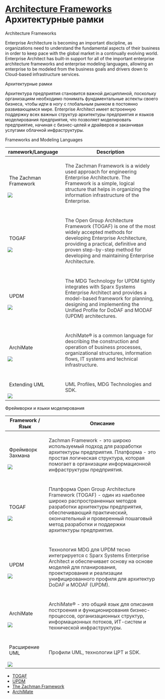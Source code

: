 # <a href="https://sparxsystems.com/enterprise_architect_user_guide/15.1/model_domains/enterprise_architecture.html" target="_blank">Architecture Frameworks</a> Архитектурные рамки

Architecture Frameworks

Enterprise Architecture is becoming an important discipline, as organizations need to understand the fundamental aspects of their business in order to keep pace with the global market in a continually evolving world. Enterprise Architect has built-in support for all of the important enterprise architecture frameworks and enterprise modeling languages, allowing an enterprise to be modeled from the business goals and drivers down to Cloud-based infrastructure services.

Архитектурные рамки

Архитектура предприятия становится важной дисциплиной, поскольку организациям необходимо понимать фундаментальные аспекты своего бизнеса, чтобы идти в ногу с глобальным рынком в постоянно развивающемся мире. Enterprise Architect имеет встроенную поддержку всех важных структур архитектуры предприятия и языков моделирования предприятия, что позволяет моделировать предприятие, начиная с бизнес-целей и драйверов и заканчивая услугами облачной инфраструктуры.

Frameworks and Modeling Languages

| ramework/Language                        | Description                              |
|------------------------------------------|------------------------------------------|
| <p class="p_Tableheader" style="box-sizing: border-box; text-align: left; text-indent: 0px; padding: 14px 0px; margin: 5px; line-height: 19px;"><span class="f_Tabletext" style="box-sizing: border-box;">The Zachman Framework</span></p><a href="https://sparxsystems.com/enterprise_architect_user_guide/15.1/model_domains/the_zachman_framework.html" style="box-sizing: border-box; text-decoration: none; color: rgb(0, 102, 221); outline: none; line-height: normal; margin: 0px; padding: 10px 0px;">![](https://sparxsystems.com/enterprise_architect_user_guide/15.1/images/clip0084.png)</a> | <p style="box-sizing: border-box; text-align: left; text-indent: 0px; padding: 14px 0px; margin: 5px; line-height: 19px;"><span class="f_BodyTextTable" style="box-sizing: border-box; color: rgb(51, 51, 51);">The Zachman Framework is a widely used approach for engineering Enterprise Architecture. The Framework is a simple, logical structure that helps in organizing the information infrastructure of the Enterprise.</span></p> |
| <p class="p_Tableheader" style="box-sizing: border-box; text-align: left; text-indent: 0px; padding: 14px 0px; margin: 5px; line-height: 19px;"><span class="f_Tabletext" style="box-sizing: border-box;">TOGAF</span></p><a href="https://sparxsystems.com/enterprise_architect_user_guide/15.1/model_domains/togaf.html" style="box-sizing: border-box; text-decoration: none; color: rgb(0, 102, 221); outline: none; line-height: normal; margin: 0px; padding: 10px 0px;">![](https://sparxsystems.com/enterprise_architect_user_guide/15.1/images/clip0083.png)</a> | <p style="box-sizing: border-box; text-align: left; text-indent: 0px; padding: 14px 0px; margin: 5px; line-height: 19px;"><span class="f_BodyTextTable" style="box-sizing: border-box; color: rgb(51, 51, 51);">The Open Group Architecture Framework (TOGAF) is one of the most widely accepted methods for developing Enterprise Architecture, providing a practical, definitive and proven step-by-step method for developing and maintaining Enterprise Architecture.</span></p> |
| <p class="p_Tableheader" style="box-sizing: border-box; text-align: left; text-indent: 0px; padding: 14px 0px; margin: 5px; line-height: 19px;"><span class="f_Tabletext" style="box-sizing: border-box;">UPDM</span></p><a href="https://sparxsystems.com/enterprise_architect_user_guide/15.1/model_domains/updm.html" style="box-sizing: border-box; text-decoration: none; color: rgb(0, 102, 221); outline: none; line-height: normal; margin: 0px; padding: 10px 0px;">![](https://sparxsystems.com/enterprise_architect_user_guide/15.1/images/clip0085.png)</a> | <p style="box-sizing: border-box; text-align: left; text-indent: 0px; padding: 14px 0px; margin: 5px; line-height: 19px;"><span class="f_BodyTextTable" style="box-sizing: border-box; color: rgb(51, 51, 51);">The MDG Technology for UPDM tightly integrates with Sparx Systems Enterprise Architect and provides a model-based framework for planning, designing and implementing the Unified Profile for DoDAF and MODAF (UPDM) architectures.</span></p> |
| <p class="p_Tableheader" style="box-sizing: border-box; text-align: left; text-indent: 0px; padding: 14px 0px; margin: 5px; line-height: 19px;"><span class="f_Tabletext" style="box-sizing: border-box;">ArchiMate</span></p><a href="https://sparxsystems.com/enterprise_architect_user_guide/15.1/model_domains/archimate.html" style="box-sizing: border-box; text-decoration: none; color: rgb(0, 102, 221); outline: none; line-height: normal; margin: 0px; padding: 10px 0px;">![](https://sparxsystems.com/enterprise_architect_user_guide/15.1/images/clip0086.png)</a> | <p style="box-sizing: border-box; text-align: left; text-indent: 0px; padding: 14px 0px; margin: 5px; line-height: 19px;"><span class="f_BodyTextTable" style="box-sizing: border-box; color: rgb(51, 51, 51);">ArchiMate® is a common language for describing the construction and operation of business processes, organizational structures, information flows, IT systems and technical infrastructure.</span></p> |
| <p class="p_Tableheader" style="box-sizing: border-box; text-align: left; text-indent: 0px; padding: 14px 0px; margin: 5px; line-height: 19px;"><span class="f_Tabletext" style="box-sizing: border-box;">Extending UML</span></p><a href="https://sparxsystems.com/enterprise_architect_user_guide/15.1/model_domains/extended_uml_models.html" style="box-sizing: border-box; text-decoration: none; color: rgb(0, 102, 221); outline: none; line-height: normal; margin: 0px; padding: 10px 0px;">![](https://sparxsystems.com/enterprise_architect_user_guide/15.1/images/clip0050.png)</a> | <p style="box-sizing: border-box; text-align: left; text-indent: 0px; padding: 14px 0px; margin: 5px; line-height: 19px;"><span class="f_BodyTextTable" style="box-sizing: border-box; color: rgb(51, 51, 51);">UML Profiles, MDG Technologies and SDK.</span></p> |

Фреймворки и языки моделирования

| Framework / Язык                         | Описание                                 |
|------------------------------------------|------------------------------------------|
| <p class="p_Tableheader" style="box-sizing: border-box; text-align: left; text-indent: 0px; padding: 14px 0px; margin: 5px; line-height: 19px;"><span class="f_Tabletext" style="box-sizing: border-box;"><font style="box-sizing: border-box; vertical-align: inherit;"><font style="box-sizing: border-box; vertical-align: inherit;">Фреймворк Захмана</font></font></span></p><a href="https://sparxsystems.com/enterprise_architect_user_guide/15.1/model_domains/the_zachman_framework.html" style="box-sizing: border-box; text-decoration: none; color: rgb(0, 102, 221); outline: none; line-height: normal; margin: 0px; padding: 10px 0px;">![](https://sparxsystems.com/enterprise_architect_user_guide/15.1/images/clip0084.png)</a> | <p style="box-sizing: border-box; text-align: left; text-indent: 0px; padding: 14px 0px; margin: 5px; line-height: 19px;"><span class="f_BodyTextTable" style="box-sizing: border-box; color: rgb(51, 51, 51);"><font style="box-sizing: border-box; vertical-align: inherit;"><font style="box-sizing: border-box; vertical-align: inherit;">Zachman Framework - это широко используемый подход для разработки архитектуры предприятия.<span> </span></font><font style="box-sizing: border-box; vertical-align: inherit;">Платформа - это простая логическая структура, которая помогает в организации информационной инфраструктуры предприятия.</font></font></span></p> |
| <p class="p_Tableheader" style="box-sizing: border-box; text-align: left; text-indent: 0px; padding: 14px 0px; margin: 5px; line-height: 19px;"><span class="f_Tabletext" style="box-sizing: border-box;"><font style="box-sizing: border-box; vertical-align: inherit;"><font style="box-sizing: border-box; vertical-align: inherit;">TOGAF</font></font></span></p><a href="https://sparxsystems.com/enterprise_architect_user_guide/15.1/model_domains/togaf.html" style="box-sizing: border-box; text-decoration: none; color: rgb(0, 102, 221); outline: none; line-height: normal; margin: 0px; padding: 10px 0px;">![](https://sparxsystems.com/enterprise_architect_user_guide/15.1/images/clip0083.png)</a> | <p style="box-sizing: border-box; text-align: left; text-indent: 0px; padding: 14px 0px; margin: 5px; line-height: 19px;"><span class="f_BodyTextTable" style="box-sizing: border-box; color: rgb(51, 51, 51);"><font style="box-sizing: border-box; vertical-align: inherit;"><font style="box-sizing: border-box; vertical-align: inherit;">Платформа Open Group Architecture Framework (TOGAF) - один из наиболее широко распространенных методов разработки архитектуры предприятия, обеспечивающий практический, окончательный и проверенный пошаговый метод разработки и поддержки архитектуры предприятия.</font></font></span></p> |
| <p class="p_Tableheader" style="box-sizing: border-box; text-align: left; text-indent: 0px; padding: 14px 0px; margin: 5px; line-height: 19px;"><span class="f_Tabletext" style="box-sizing: border-box;"><font style="box-sizing: border-box; vertical-align: inherit;"><font style="box-sizing: border-box; vertical-align: inherit;">UPDM</font></font></span></p><a href="https://sparxsystems.com/enterprise_architect_user_guide/15.1/model_domains/updm.html" style="box-sizing: border-box; text-decoration: none; color: rgb(0, 102, 221); outline: none; line-height: normal; margin: 0px; padding: 10px 0px;">![](https://sparxsystems.com/enterprise_architect_user_guide/15.1/images/clip0085.png)</a> | <p style="box-sizing: border-box; text-align: left; text-indent: 0px; padding: 14px 0px; margin: 5px; line-height: 19px;"><span class="f_BodyTextTable" style="box-sizing: border-box; color: rgb(51, 51, 51);"><font style="box-sizing: border-box; vertical-align: inherit;"><font style="box-sizing: border-box; vertical-align: inherit;">Технология MDG для UPDM тесно интегрируется с Sparx Systems Enterprise Architect и обеспечивает основу на основе моделей для планирования, проектирования и реализации унифицированного профиля для архитектур DoDAF и MODAF (UPDM).</font></font></span></p> |
| <p class="p_Tableheader" style="box-sizing: border-box; text-align: left; text-indent: 0px; padding: 14px 0px; margin: 5px; line-height: 19px;"><span class="f_Tabletext" style="box-sizing: border-box;"><font style="box-sizing: border-box; vertical-align: inherit;"><font style="box-sizing: border-box; vertical-align: inherit;">ArchiMate</font></font></span></p><a href="https://sparxsystems.com/enterprise_architect_user_guide/15.1/model_domains/archimate.html" style="box-sizing: border-box; text-decoration: none; color: rgb(0, 102, 221); outline: none; line-height: normal; margin: 0px; padding: 10px 0px;">![](https://sparxsystems.com/enterprise_architect_user_guide/15.1/images/clip0086.png)</a> | <p style="box-sizing: border-box; text-align: left; text-indent: 0px; padding: 14px 0px; margin: 5px; line-height: 19px;"><span class="f_BodyTextTable" style="box-sizing: border-box; color: rgb(51, 51, 51);"><font style="box-sizing: border-box; vertical-align: inherit;"><font style="box-sizing: border-box; vertical-align: inherit;">ArchiMate® - это общий язык для описания построения и функционирования бизнес-процессов, организационных структур, информационных потоков, ИТ-систем и технической инфраструктуры.</font></font></span></p> |
| <p class="p_Tableheader" style="box-sizing: border-box; text-align: left; text-indent: 0px; padding: 14px 0px; margin: 5px; line-height: 19px;"><span class="f_Tabletext" style="box-sizing: border-box;"><font style="box-sizing: border-box; vertical-align: inherit;"><font style="box-sizing: border-box; vertical-align: inherit;">Расширение UML</font></font></span></p><a href="https://sparxsystems.com/enterprise_architect_user_guide/15.1/model_domains/extended_uml_models.html" style="box-sizing: border-box; text-decoration: none; color: rgb(0, 102, 221); outline: none; line-height: normal; margin: 0px; padding: 10px 0px;">![](https://sparxsystems.com/enterprise_architect_user_guide/15.1/images/clip0050.png)</a> | <p style="box-sizing: border-box; text-align: left; text-indent: 0px; padding: 14px 0px; margin: 5px; line-height: 19px;"><span class="f_BodyTextTable" style="box-sizing: border-box; color: rgb(51, 51, 51);"><font style="box-sizing: border-box; vertical-align: inherit;"><font style="box-sizing: border-box; vertical-align: inherit;">Профили UML, технологии ЦРТ и SDK.</font></font></span></p> |




<ul>
					<li class="plus"><a href='togaf.html'>TOGAF</a></li>
					<li class="plus"><a href='updm.html'>UPDM</a></li>
					<li class="plus"><a href='the_zachman_framework.html'>The Zachman Framework</a></li>
					<li class="plus"><a href='archimate.html'>ArchiMate</a></li></ul>